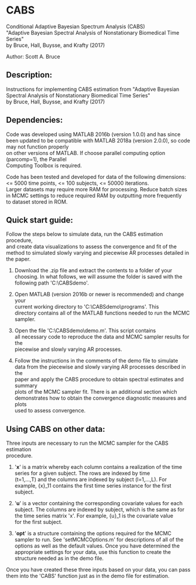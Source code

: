 # CABS
Conditional Adaptive Bayesian Spectrum Analysis (CABS)  
"Adaptive Bayesian Spectral Analysis of Nonstationary Biomedical Time Series"  
by Bruce, Hall, Buysse, and Krafty (2017)  
  
Author: Scott A. Bruce  
  
## Description:
Instructions for implementing CABS estimation from "Adaptive Bayesian  
Spectral Analysis of Nonstationary Biomedical Time Series"  
by Bruce, Hall, Buysse, and Krafty (2017)  
  
## Dependencies:  
Code was developed using MATLAB 2016b (version 1.0.0) and has since been updated
to be compatible with MATLAB 2018a (version 2.0.0), so code may not function properly  
on other versions of MATLAB.  If choose parallel computing option (parcomp=1), the Parallel   
Computing Toolbox is required.  
  
Code has been tested and developed for data of the following dimensions:  
<= 5000 time points, <= 100 subjects, <= 50000 iterations.  
Larger datasets may require more RAM for processing.  Reduce batch sizes  
in MCMC settings to reduce required RAM by outputting more frequently  
to dataset stored in ROM.    
      
## Quick start guide:  
Follow the steps below to simulate data, run the CABS estimation procedure,  
and create data visualizations to assess the convergence and fit of the   
method to simulated slowly varying and piecewise AR processes detailed in   
the paper.  
  
1) Download the .zip file and extract the contents to a folder of your  
choosing.  In what follows, we will assume the folder is saved with the   
following path 'C:\CABSdemo'.  
  
2) Open MATLAB (version 2016b or newer is recommended) and change your   
current working directory to 'C:\CABSdemo\programs'.  This   
directory contains all of the MATLAB functions needed to run the MCMC sampler.  
  
3) Open the file 'C:\CABSdemo\demo.m'.  This script contains   
all necessary code to reproduce the data and MCMC sampler results for the   
piecewise and slowly varying AR processes.   

4) Follow the instructions in the comments of the demo file to simulate  
data from the piecewise and slowly varying AR processes described in the  
paper and apply the CABS procedure to obtain spectral estimates and summary  
plots of the MCMC sampler fit. There is an additional section which   
demonstrates how to obtain the convergence diagnostic measures and plots   
used to assess convergence.  
  
## Using CABS on other data:  
Three inputs are necessary to run the MCMC sampler for the CABS estimation  
procedure.  
  
1) '**x**' is a matrix whereby each column contains a realization of the time  
series for a given subject.  The rows are indexed by time   
(t=1,...,T) and the columns are indexed by subject (l=1,...,L).  For   
example, {x}_11 contains the first time series instance for the first   
subject.    
  
2) '**u**' is a vector containing the corresponding covariate values for each  
subject.  The columns are indexed by subject, which is the same as for  
the time series matrix 'x'.  For example, {u}_1 is the covariate value  
for the first subject.  
  
3) '**opt**' is a structure containing the options required for the MCMC   
sampler to run.  See 'setMCMCOptions.m' for descriptions of all of the  
options as well as the default values.  Once you have determined the  
appropriate settings for your data, use this function to create the  
structure needed as in the demo file.  
  
Once you have created these three inputs based on your data, you can pass  
them into the 'CABS' function just as in the demo file for estimation.  
